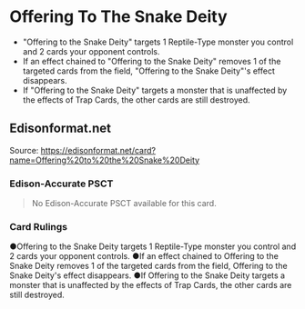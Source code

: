 # Offering To The Snake Deity

*   "Offering to the Snake Deity" targets 1 Reptile-Type monster you control and 2 cards your opponent controls.
*   If an effect chained to "Offering to the Snake Deity" removes 1 of the targeted cards from the field, "Offering to the Snake Deity"'s effect disappears.
*   If "Offering to the Snake Deity" targets a monster that is unaffected by the effects of Trap Cards, the other cards are still destroyed.

## Edisonformat.net

Source: https://edisonformat.net/card?name=Offering%20to%20the%20Snake%20Deity

### Edison-Accurate PSCT

> No Edison-Accurate PSCT available for this card.

### Card Rulings

●Offering to the Snake Deity targets 1 Reptile-Type monster you control and 2 cards your opponent controls.
●If an effect chained to Offering to the Snake Deity removes 1 of the targeted cards from the field, Offering to the Snake Deity's effect disappears.
●If Offering to the Snake Deity targets a monster that is unaffected by the effects of Trap Cards, the other cards are still destroyed.
            